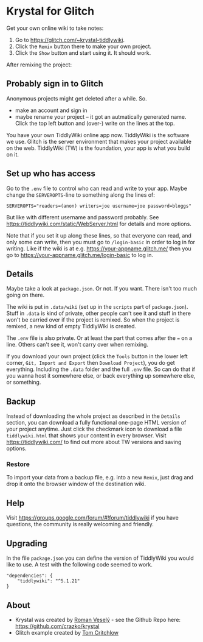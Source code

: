 # Krystal for Glitch

Get your own online wiki to take notes:

1. Go to <https://glitch.com/~krystal-tiddlywiki>.
2. Click the `Remix` button there to make your own project.
3. Click the `Show` button and start using it. It should work. 

After remixing the project:

Probably sign in to Glitch
--------------------------
Anonymous projects might get deleted after a while. So.

* make an account and sign in
* maybe rename your project – it got an autmatically generated name. Click the top left button and (over-) write on the lines at the top.

You have your own TiddlyWiki online app now. TiddlyWiki is the software we use. Glitch is the server environment that makes your project available on the web. TiddlyWiki (TW) is the foundation, your app is what you build on it.


Set up who has access
---------------------
Go to the `.env` file to control who can read and write to your app. Maybe change the `SERVEROPTS`-line to something along the lines of:

    SERVEROPTS="readers=(anon) writers=joe username=joe password=bloggs"

But like with different username and password probably. See <https://tiddlywiki.com/static/WebServer.html> for details and more options.

Note that if you set it up along these lines, so that everyone can read,
and only some can write, then you must go to `/login-basic` in order to log in for writing.
Like if the wiki is at e.g. <https://your-appname.glitch.me/> 
then you go to <https://your-appname.glitch.me/login-basic> to log in.

Details
-------
Maybe take a look at `package.json`. Or not. If you want. There isn't too much going on there.

The wiki is put in `.data/wiki` (set up in the `scripts` part of `package.json`). Stuff in `.data` is kind of private, other people can't see it and stuff in there won't be carried over if the project is remixed. So when the project is remixed, a new kind of empty TiddlyWiki is created.

The `.env` file is also private. Or at least the part that comes after the `=` on a line. Others can't see it, won't carry over when remixing.

If you download your own project (click the `Tools` button in the lower left corner, `Git, Import and Export` then `Download Project`), you do get everything. Including the `.data` folder and the full `.env` file. So can do that if you wanna host it somewhere else, or back everything up somewhere else, or something.

Backup
------
Instead of downloading the whole project as described in the `Details` section, you can download a fully functional one-page HTML version of your project anytime. Just click the checkmark icon to download a file `tiddlywiki.html` that shows your content in every browser. 
Visit <https://tiddlywiki.com/> to find out more about TW versions and saving options.

### Restore
To import your data from a backup file, e.g. into a new `Remix`, just drag and drop it onto the browser window of the destination wiki.

Help
----
Visit <https://groups.google.com/forum/#!forum/tiddlywiki> if you have questions, the community is really welcoming and friendly.

Upgrading
---------
In the file `package.json` you can define the version of TiddlyWiki you would like to use.
A test with the following code seemed to work.

    "dependencies": {
        "tiddlywiki": "^5.1.21"
    }

About
-----
* Krystal was created by [Roman Veselý](https://romanvesely.com/) - see the Github Repo here: <https://github.com/crazko/krystal>
* Glitch example created by [Tom Critchlow](https://tomcritchlow.com)